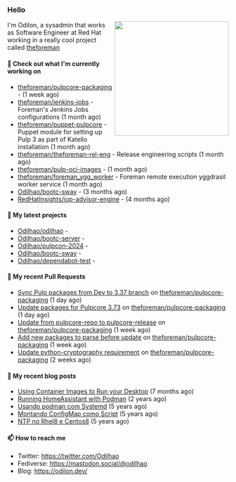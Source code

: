 ### Hello

<img align="right" src="https://avatars.githubusercontent.com/odilhao" width="260">

I'm Odilon, a sysadmin that works as Software Engineer at Red Hat working in a really cool project called [theforeman](https://theforeman.org/)

#### 👷 Check out what I'm currently working on

- [theforeman/pulpcore-packaging](https://github.com/theforeman/pulpcore-packaging) -  (1 week ago)
- [theforeman/jenkins-jobs](https://github.com/theforeman/jenkins-jobs) - Foreman&#39;s Jenkins Jobs configurations (1 month ago)
- [theforeman/puppet-pulpcore](https://github.com/theforeman/puppet-pulpcore) - Puppet module for setting up Pulp 3 as part of Katello installation (1 month ago)
- [theforeman/theforeman-rel-eng](https://github.com/theforeman/theforeman-rel-eng) - Release engineering scripts (1 month ago)
- [theforeman/pulp-oci-images](https://github.com/theforeman/pulp-oci-images) -  (1 month ago)
- [theforeman/foreman_ygg_worker](https://github.com/theforeman/foreman_ygg_worker) - Foreman remote execution yggdrasil worker service (1 month ago)
- [Odilhao/bootc-sway](https://github.com/Odilhao/bootc-sway) -  (3 months ago)
- [RedHatInsights/iop-advisor-engine](https://github.com/RedHatInsights/iop-advisor-engine) -  (4 months ago)

#### 🌱 My latest projects

- [Odilhao/odilhao](https://github.com/Odilhao/odilhao) - 
- [Odilhao/bootc-server](https://github.com/Odilhao/bootc-server) - 
- [Odilhao/pulpcon-2024](https://github.com/Odilhao/pulpcon-2024) - 
- [Odilhao/bootc-sway](https://github.com/Odilhao/bootc-sway) - 
- [Odilhao/dependabot-test](https://github.com/Odilhao/dependabot-test) - 

#### 🔨 My recent Pull Requests

- [Sync Pulp packages from Dev to 3.37 branch](https://github.com/theforeman/pulpcore-packaging/pull/2044) on [theforeman/pulpcore-packaging](https://github.com/theforeman/pulpcore-packaging) (1 day ago)
- [Update packages for Pulpcore 3.73](https://github.com/theforeman/pulpcore-packaging/pull/2043) on [theforeman/pulpcore-packaging](https://github.com/theforeman/pulpcore-packaging) (1 day ago)
- [Update from pulpcore-repo to pulpcore-release](https://github.com/theforeman/pulpcore-packaging/pull/2029) on [theforeman/pulpcore-packaging](https://github.com/theforeman/pulpcore-packaging) (1 week ago)
- [Add new packages to parse before update](https://github.com/theforeman/pulpcore-packaging/pull/2020) on [theforeman/pulpcore-packaging](https://github.com/theforeman/pulpcore-packaging) (1 week ago)
- [Update python-cryptography requirement](https://github.com/theforeman/pulpcore-packaging/pull/2016) on [theforeman/pulpcore-packaging](https://github.com/theforeman/pulpcore-packaging) (2 weeks ago)

#### 📜 My recent blog posts

- [Using Container Images to Run your Desktop](https://odilon.dev/2024/10/29/building-a-desktop-with-bootc/) (7 months ago)
- [Running HomeAssistant with Podman](https://odilon.dev/2022/12/20/homeassistant-with-podman/) (2 years ago)
- [Usando podman com Systemd](https://odilon.dev/2020/06/30/usando-podman-com-systemd/) (5 years ago)
- [Montando ConfigMap como Script](https://odilon.dev/2020/03/08/montando-configmap-como-script/) (5 years ago)
- [NTP no Rhel8 e Centos8](https://odilon.dev/2019/09/17/2019-09-17-ntp-rhel8-centos8/) (5 years ago)


#### 📫 How to reach me

- Twitter: https://twitter.com/Odilhao
- Fediverse: https://mastodon.social/@odilhao
- Blog: https://odilon.dev/
